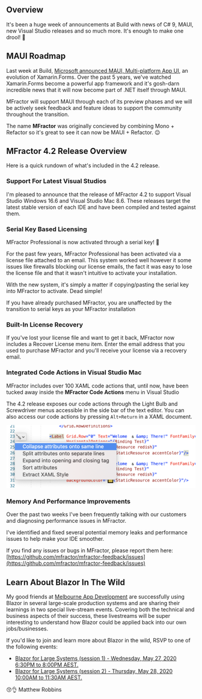 ## Overview
It's been a huge week of announcements at Build with news of C# 9, MAUI, new Visual Studio releases and so much more. It's enough to make one drool! 🤤

## MAUI Roadmap

Last week at Build, [Microsoft announced MAUI, Multi-platform App UI](https://devblogs.microsoft.com/dotnet/introducing-net-multi-platform-app-ui/), an evolution of Xamarin.Forms. Over the past 5 years, we've watched Xamarin.Forms become a powerful app framework and it's gosh-darn incredible news that it will now become part of .NET itself through MAUI.

MFractor will support MAUI through each of its preview phases and we will be actively seek feedback and feature ideas to support the community throughout the transition.

The name **MFractor** was originally concieved by combining Mono + Refactor so it's great to see it can now be MAUI + Refactor. 😉

## MFractor 4.2 Release Overview
Here is a quick rundown of what's included in the 4.2 release.

### Support For Latest Visual Studios

I'm pleased to announce that the release of MFractor 4.2 to support Visual Studio Windows 16.6 and Visual Studio Mac 8.6. These releases target the latest stable version of each IDE and have been compiled and tested against them.

### Serial Key Based Licensing
MFractor Professional is now activated through a serial key! 🥳

For the past few years, MFractor Professional has been activated via a license file attached to an email. This system worked well however it some issues like firewalls blocking our license emails, the fact it was easy to lose the license file and that it wasn't intuitive to activate your installation.

With the new system, it's simply a matter if copying/pasting the serial key into MFractor to activate. Dead simple!

If you have already purchased MFractor, you are unaffected by the transition to serial keys as your MFractor installation

### Built-In License Recovery
If you've lost your license file and want to get it back, MFractor now includes a Recover License menu item. Enter the email address that you used to purchase MFractor and you'll receive your license via a recovery email.

### Integrated Code Actions in Visual Studio Mac

MFractor includes over 100 XAML code actions that, until now, have been tucked away inside the **MFractor Code Actions** menu in Visual Studio

The 4.2 release exposes our code actions through the Light Bulb and Screwdriver menus accessible in the side bar of the text editor. You can also access our code actions by pressing `Alt+Return` in a XAML document.

![Accessing MFractors code actions through the light-bulb menu](img/code-actions-menu.png)

### Memory And Performance Improvements

Over the past two weeks I've been frequently talking with our customers and diagnosing performance issues in MFractor.

I've identified and fixed several potential memory leaks and performance issues to help make your IDE smoother.

If you find any issues or bugs in MFractor, please report them here: [https://github.com/mfractor/mfractor-feedback/issues](https://github.com/mfractor/mfractor-feedback/issues)

## Learn About Blazor In The Wild

My good friends at [Melbourne App Development](https://melbourneappdevelopment.com/) are successfully using Blazor in several large-scale production systems and are sharing their learnings in two special live-stream events. Covering both the technical and business aspects of their success, these livestreams will be super interesting to understand how Blazor could be applied back into our own jobs/businesses.

If you'd like to join and learn more about Blazor in the wild, RSVP to one of the following events:

 * [Blazor for Large Systems (session 1) - Wednesday, May 27, 2020 6:30PM to 8:00PM AEST.](https://www.meetup.com/Melbourne-Xamarin-Meetup/events/270686929/)
 * [Blazor for Large Systems (session 2) - Thursday, May 28, 2020 10:00AM to 11:30AM AEST.](https://www.meetup.com/Melbourne-Xamarin-Meetup/events/270687176/)


😚👌
Matthew Robbins
